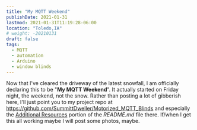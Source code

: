 ```yaml
---
title: "My MQTT Weekend"
publishDate: 2021-01-31
lastmod: 2021-01-31T11:19:28-06:00
location: "Toledo,IA"
# weight: -20210131
draft: false
tags:
  - MQTT
  - automation
  - Arduino
  - window blinds
---
```


Now that I've cleared the driveway of the latest snowfall, I am officially declaring this to be "**My MQTT Weekend**".  It actually started on Friday night, the weekend, not the snow.  Rather than posting a lot of gibberish here, I'll just point you to my project repo at https://github.com/SummittDweller/Motorized_MQTT_Blinds and especially the [Additional Resources](https://github.com/SummittDweller/Motorized_MQTT_Blinds#additional-resources) portion of the _README.md_ file there.  If/when I get this all working maybe I will post some photos, maybe.
